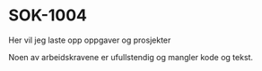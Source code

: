 # SOK-1004
Her vil jeg laste opp oppgaver og prosjekter

Noen av arbeidskravene er ufullstendig og mangler kode og tekst. 
